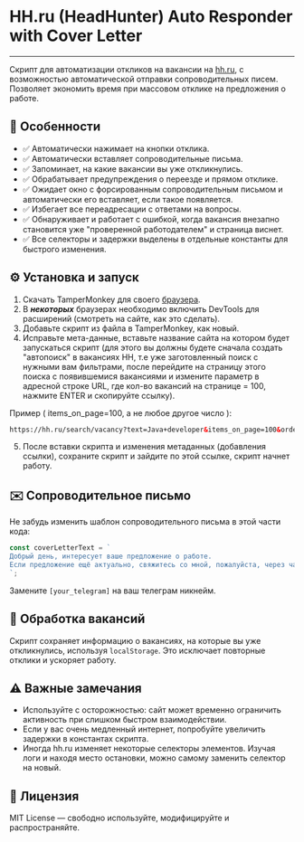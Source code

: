 # HH.ru (HeadHunter) Auto Responder with Cover Letter
<hr>

Скрипт для автоматизации откликов на вакансии на [hh.ru](https://hh.ru), с возможностью автоматической отправки сопроводительных писем. Позволяет экономить время при массовом отклике на предложения о работе.

## 📌 Особенности

- ✅ Автоматически нажимает на кнопки отклика.
- ✅ Автоматически вставляет сопроводительные письма.
- ✅ Запоминает, на какие вакансии вы уже откликнулись.
- ✅ Обрабатывает предупреждения о переезде и прямом отклике.
- ✅ Ожидает окно с форсированным сопроводительным письмом и автоматически его вставляет, если такое появляется.
- ✅ Избегает все переадресации с ответами на вопросы.
- ✅ Обнаруживает и работает с ошибкой, когда вакансия внезапно становится уже "проверенной работодателем" и страница виснет.
- ✅ Все селекторы и задержки выделены в отдельные константы для быстрого изменения.

## ⚙️ Установка и запуск

1. Скачать TamperMonkey для своего [браузера](https://www.tampermonkey.net/).
2. В ***некоторых*** браузерах необходимо включить DevTools для расширений (смотреть на сайте, как это сделать).
3. Добавьте скрипт из файла в TamperMonkey, как новый.
4. Исправьте мета-данные, вставьте название сайта на котором будет запускаться скрипт (для этого вы должны будете сначала создать "автопоиск" в вакансиях HH, т.е уже заготовленный поиск с нужными вам фильтрами, после перейдите на страницу этого поиска с появившемися вакансиями и измените параметр в адресной строке URL, где кол-во вакансий на странице = 100, нажмите ENTER и скопируйте ссылку).

Пример ( items_on_page=100, а не любое другое число ):
```html
https://hh.ru/search/vacancy?text=Java+developer&items_on_page=100&order_by=publication_time&search_period=30&search_field=name&saved_search_id=84800432&no_magic=true&L_is_autosearch=true
```

5. После вставки скрипта и изменения метаданных (добавления ссылки), сохраните скрипт и зайдите по этой ссылке, скрипт начнет работу.

## ✉️ Сопроводительное письмо

Не забудь изменить шаблон сопроводительного письма в этой части кода:

```js
const coverLetterText = `
Добрый день, интересует ваше предложение о работе. 
Если предложение ещё актуально, свяжитесь со мной, пожалуйста, через чат или Telegram: [your_telegram]
`;
```

Замените `[your_telegram]` на ваш телеграм никнейм.

## 🧠 Обработка вакансий

Скрипт сохраняет информацию о вакансиях, на которые вы уже откликнулись, используя `localStorage`. Это исключает повторные отклики и ускоряет работу.

## ⚠️ Важные замечания

- Используйте с осторожностью: сайт может временно ограничить активность при слишком быстром взаимодействии.
- Если у вас очень медленный интернет, попробуйте увеличить задержки в константах скрипта.
- Иногда hh.ru изменяет некоторые селекторы элементов. Изучая логи и находя место остановки, можно самому заменить селектор на новый.

## 📜 Лицензия

MIT License — свободно используйте, модифицируйте и распространяйте.
